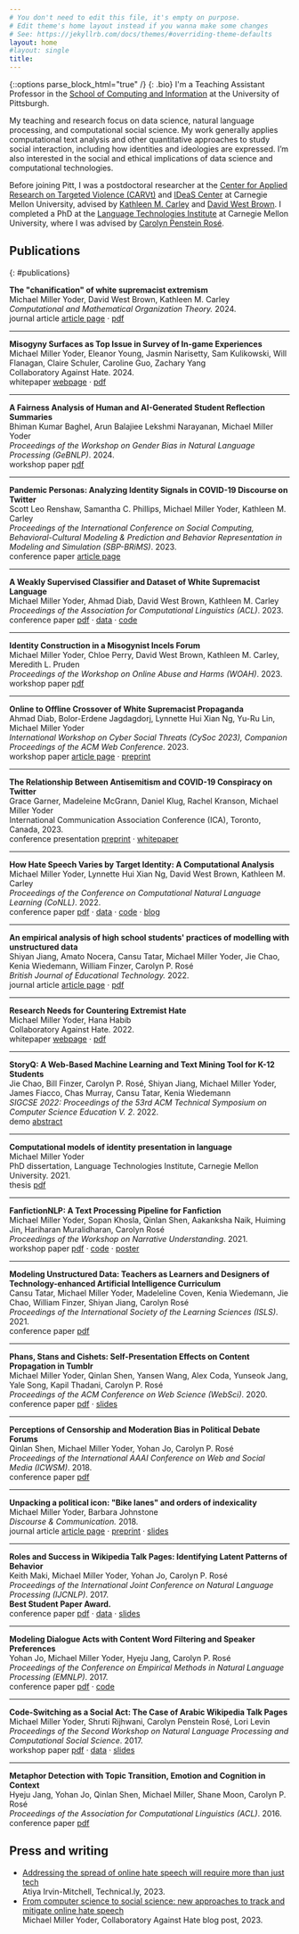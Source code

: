 ```yaml
---
# You don't need to edit this file, it's empty on purpose.
# Edit theme's home layout instead if you wanna make some changes
# See: https://jekyllrb.com/docs/themes/#overriding-theme-defaults
layout: home
#layout: single
title: 
---
```

{::options parse_block_html="true" /}
{: .bio}
I'm a Teaching Assistant Professor in the <a href='http://sci.pitt.edu' target='_blank'>School of Computing and Information</a> at the University of Pittsburgh.

My teaching and research focus on data science, natural language processing, and computational social science. 
My work generally applies computational text analysis and other quantitative approaches to study social interaction, including how identities and ideologies are expressed.
I’m also interested in the social and ethical implications of data science and computational technologies.

Before joining Pitt, I was a postdoctoral researcher at the <a href='http://carvt.org' target='_blank'>Center for Applied Research on Targeted Violence (CARVt)</a> and <a href='https://www.cmu.edu/ideas-social-cybersecurity/' target='_blank'>IDeaS Center</a> at Carnegie Mellon University, advised by <a href='http://www.casos.cs.cmu.edu/bios/carley/carley.html' target='_blank'>Kathleen M. Carley</a> and <a href='https://www.cmu.edu/dietrich/english/about-us/faculty/bios/david-brown.html' target='_blank'>David West Brown</a>. I completed a PhD at the <a href="https://lti.cs.cmu.edu/" target="_blank">Language Technologies Institute</a> at Carnegie Mellon University, where I was advised by <a href="http://www.cs.cmu.edu/~cprose/" target="_blank">Carolyn Penstein Rosé</a>. 

## Publications
{: #publications}

<div class="publications">

**The "chanification" of white supremacist extremism**  
Michael Miller Yoder, David West Brown, Kathleen M. Carley  
*Computational and Mathematical Organization Theory.* 2024.  
<span class="badge journal">journal article</span> [article page](https://link.springer.com/article/10.1007/s10588-024-09390-1) &middot; [pdf](https://link.springer.com/content/pdf/10.1007/s10588-024-09390-1.pdf)  
<hr>

**Misogyny Surfaces as Top Issue in Survey of In-game Experiences**  
Michael Miller Yoder, Eleanor Young, Jasmin Narisetty, Sam Kulikowski, Will Flanagan, Claire Schuler, Caroline Guo, Zachary Yang  
Collaboratory Against Hate. 2024.   
<span class="badge whitepaper">whitepaper</span> [webpage](https://www.collabagainsthate.org/papers-presentations/cah-survey-of-online-gaming-finds-frequent-misogyny-anti-lgbtq-hate-and-racial-harassment) &middot; [pdf](https://cdn.prod.website-files.com/605b6d7396f31a85a2a3654b/66e0af8d60f6a90158793872_Tekko_white_paper%20(1).pdf)
<hr>

**A Fairness Analysis of Human and AI-Generated Student Reflection Summaries**  
Bhiman Kumar Baghel, Arun Balajiee Lekshmi Narayanan, Michael Miller Yoder    
*Proceedings of the Workshop on Gender Bias in Natural Language Processing (GeBNLP)*. 2024.  
<span class="badge workshop-paper">workshop paper</span> [pdf](https://aclanthology.org/2024.gebnlp-1.5.pdf)  
<hr>

**Pandemic Personas: Analyzing Identity Signals in COVID-19 Discourse on Twitter**  
Scott Leo Renshaw, Samantha C. Phillips, Michael Miller Yoder, Kathleen M. Carley  
*Proceedings of the International Conference on Social Computing, Behavioral-Cultural Modeling & Prediction and Behavior Representation in Modeling and Simulation (SBP-BRiMS)*. 2023.  
<span class="badge conference">conference paper</span> [article page](https://link.springer.com/chapter/10.1007/978-3-031-43129-6_31)  
<hr>

**A Weakly Supervised Classifier and Dataset of White Supremacist Language**  
Michael Miller Yoder, Ahmad Diab, David West Brown, Kathleen M. Carley  
*Proceedings of the Association for Computational Linguistics (ACL)*. 2023.  
<span class="badge conference">conference paper</span> [pdf](https://aclanthology.org/2023.acl-short.17.pdf) &middot; [data](https://osf.io/274z3/) &middot; [code](https://github.com/michaelmilleryoder/white_supremacist_lang/)  
<hr>

**Identity Construction in a Misogynist Incels Forum**  
Michael Miller Yoder, Chloe Perry, David West Brown, Kathleen M. Carley, Meredith L. Pruden  
*Proceedings of the Workshop on Online Abuse and Harms (WOAH)*. 2023.  
<span class="badge workshop-paper">workshop paper</span> [pdf](https://aclanthology.org/2023.woah-1.1.pdf)  
<hr>

**Online to Offline Crossover of White Supremacist Propaganda**  
Ahmad Diab, Bolor-Erdene Jagdagdorj, Lynnette Hui Xian Ng, Yu-Ru Lin, Michael Miller Yoder  
*International Workshop on Cyber Social Threats (CySoc 2023), Companion Proceedings of the ACM Web Conference*. 2023.   
<span class="badge workshop-paper">workshop paper</span> [article page](https://dl.acm.org/doi/10.1145/3543873.3587569) &middot; [preprint](https://arxiv.org/pdf/2303.07838.pdf)  
<hr>

**The Relationship Between Antisemitism and COVID-19 Conspiracy on Twitter**  
Grace Garner, Madeleine McGrann, Daniel Klug, Rachel Kranson, Michael Miller Yoder  
International Communication Association Conference (ICA), Toronto, Canada, 2023.   
<span class="badge conference-presentation">conference presentation</span> [preprint](https://mediarxiv.org/syrac/) &middot; [whitepaper](https://www.collabagainsthate.org/papers-presentations/antisemitism-and-covid-19-conspiracy-on-twitter)   
<!--&middot; [whitepaper](https://assets.website-files.com/605b6d7396f31a85a2a3654b/63769c09ea27c47a0bff0c0d_CAH_qualitative_internship_white_paper.pdf)-->
<hr>

**How Hate Speech Varies by Target Identity: A Computational Analysis**  
Michael Miller Yoder, Lynnette Hui Xian Ng, David West Brown, Kathleen M. Carley  
*Proceedings of the Conference on Computational Natural Language Learning (CoNLL)*. 2022.  
<span class="badge conference">conference paper</span> [pdf](https://aclanthology.org/2022.conll-1.3v2.pdf) &middot; [data](https://osf.io/53tfs/) &middot; [code](https://github.com/michaelmilleryoder/hate_speech_identities) &middot; [blog](https://www.cmu.edu/ideas-social-cybersecurity/news1/blog-posts/blog-yoder-hating-who.html)  
<hr>

**An empirical analysis of high school students' practices of modelling with unstructured data**  
Shiyan Jiang, Amato Nocera, Cansu Tatar, Michael Miller Yoder, Jie Chao, Kenia Wiedemann, William Finzer, Carolyn P. Rosé  
*British Journal of Educational Technology.* 2022.  
<span class="badge journal">journal article</span> [article page](https://bera-journals.onlinelibrary.wiley.com/doi/10.1111/bjet.13253) &middot; [pdf](https://bera-journals.onlinelibrary.wiley.com/doi/epdf/10.1111/bjet.13253)  
<hr>

**Research Needs for Countering Extremist Hate**  
Michael Miller Yoder, Hana Habib  
Collaboratory Against Hate. 2022.   
<span class="badge whitepaper">whitepaper</span> [webpage](https://www.collabagainsthate.org/papers-presentations/research-needs) &middot; [pdf](https://assets.website-files.com/605b6d7396f31a85a2a3654b/63247ec32084819a7f657240_CAH_research_needs_white_paper.pdf)
<hr>

**StoryQ: A Web-Based Machine Learning and Text Mining Tool for K-12 Students**  
Jie Chao, Bill Finzer, Carolyn P. Rosé, Shiyan Jiang, Michael Miller Yoder, James Fiacco, Chas Murray, Cansu Tatar, Kenia Wiedemann  
*SIGCSE 2022: Proceedings of the 53rd ACM Technical Symposium on Computer Science Education V. 2*. 2022.   
<span class="badge demo">demo</span> [abstract](https://dl.acm.org/doi/10.1145/3478432.3499267)
<hr>

**Computational models of identity presentation in language**  
Michael Miller Yoder  
PhD dissertation, Language Technologies Institute, Carnegie Mellon University. 2021.  
<span class="badge thesis">thesis</span> [pdf](files/yoder_thesis.pdf)  
<hr>

**FanfictionNLP: A Text Processing Pipeline for Fanfiction**  
Michael Miller Yoder, Sopan Khosla, Qinlan Shen, Aakanksha Naik, Huiming Jin, Hariharan Muralidharan, Carolyn Rosé  
*Proceedings of the Workshop on Narrative Understanding*. 2021.  
<span class="badge workshop-paper">workshop paper</span> [pdf](https://www.aclweb.org/anthology/2021.nuse-1.2.pdf) &middot; [code](https://github.com/michaelmilleryoder/fanfiction-nlp) &middot; [poster](files/yoder_khosla_wnu2021_poster.pdf)
<hr>

**Modeling Unstructured Data: Teachers as Learners and Designers of Technology-enhanced Artificial Intelligence Curriculum**  
Cansu Tatar, Michael Miller Yoder, Madeleline Coven, Kenia Wiedemann, Jie Chao, William Finzer, Shiyan Jiang, Carolyn Rosé  
*Proceedings of the International Society of the Learning Sciences (ISLS)*. 2021.  
<span class="badge conference">conference paper</span> [pdf](https://repository.isls.org/bitstream/1/7539/1/617-620.pdf)
<hr>

<!--[Phans, Stans and Cishets: Self-Presentation Effects on Content Propagation in Tumblr](https://dl.acm.org/doi/pdf/10.1145/3394231.3397893)  -->
**Phans, Stans and Cishets: Self-Presentation Effects on Content Propagation in Tumblr**  
Michael Miller Yoder, Qinlan Shen, Yansen Wang, Alex Coda, Yunseok Jang, Yale Song, Kapil Thadani, Carolyn P. Rosé  
*Proceedings of the ACM Conference on Web Science (WebSci)*. 2020.  
<span class="badge conference">conference paper</span> [pdf](https://dl.acm.org/doi/pdf/10.1145/3394231.3397893) &middot; [slides](files/yoder_et_al_websci_2020_slides.pdf)
<hr>

<!--["Everyone is Gay and Nothing Hurts": The Presentation of Queer Relationships in Fanfiction](files/yoder_ach2019_slides.pdf)  -->
<!--**"Everyone is Gay and Nothing Hurts": The Presentation of Queer Relationships in Fanfiction**  
Michael Miller Yoder, Luke Breitfeller, Carolyn P. Rosé  
Association for Computers and the Humanities (ACH), Pittsburgh, PA, 2019.  
<span class="badge conference-presentation">conference presentation</span> [slides](files/yoder_ach2019_slides.pdf)
<hr>-->

<!--[Ron the Death Eater: Plotting Characterization from Canon to Fanfiction](files/yoder_standd2019_slides.pdf)  -->
<!--**Ron the Death Eater: Plotting Characterization from Canon to Fanfiction**  
Michael Miller Yoder, Qinlan Shen, James Fiacco, Carolyn P. Rosé  
Society for Text & Discourse (ST&D), New York, NY, 2019.  
<span class="badge conference-presentation">conference presentation</span> [slides](files/yoder_standd2019_slides.pdf)
<hr>-->

<!--[Perceptions of Censorship and Moderation Bias in Political Debate Forums](https://aaai.org/ocs/index.php/ICWSM/ICWSM18/paper/view/17809/17026)  -->
**Perceptions of Censorship and Moderation Bias in Political Debate Forums**  
Qinlan Shen, Michael Miller Yoder, Yohan Jo, Carolyn P. Rosé  
*Proceedings of the International AAAI Conference on Web and Social Media (ICWSM)*. 2018.  
<span class="badge conference">conference paper</span> [pdf](https://aaai.org/ocs/index.php/ICWSM/ICWSM18/paper/view/17809/17026)
<hr>

<!--[Unpacking a Political Icon: "Bike Lanes" and Orders of Indexicality](http://journals.sagepub.com/doi/full/10.1177/1750481317745753)  -->
**Unpacking a political icon: "Bike lanes" and orders of indexicality**   
Michael Miller Yoder, Barbara Johnstone  
*Discourse & Communication.* 2018.  
<span class="badge journal">journal article</span> [article page](http://journals.sagepub.com/doi/full/10.1177/1750481317745753) &middot; [preprint](files/yoder_johnstone_2018.pdf) &middot; [slides](files/yoder_johnstone_slides_2018.pdf)
<hr>

<!--[Roles and Success in Wikipedia Talk Pages: Identifying Latent Patterns of Behavior](http://www.aclweb.org/anthology/I17-1103)  -->
**Roles and Success in Wikipedia Talk Pages: Identifying Latent Patterns of Behavior**  
Keith Maki, Michael Miller Yoder, Yohan Jo, Carolyn P. Rosé  
*Proceedings of the International Joint Conference on Natural Language Processing (IJCNLP)*. 2017.  
**Best Student Paper Award.**  
<span class="badge conference">conference paper</span> [pdf](http://www.aclweb.org/anthology/I17-1103) &middot; [data](https://github.com/michaelmilleryoder/wikipedia-talk-scores) &middot; [slides](files/maki_ijcnlp2017_slides.pdf)
<hr>

<!--[Modeling Dialogue Acts with Content Word Filtering and Speaker Preferences](http://www.aclweb.org/anthology/D17-1232)  -->
**Modeling Dialogue Acts with Content Word Filtering and Speaker Preferences**  
Yohan Jo, Michael Miller Yoder, Hyeju Jang, Carolyn P. Rosé  
*Proceedings of the Conference on Empirical Methods in Natural Language Processing (EMNLP)*. 2017.  
<span class="badge conference">conference paper</span> [pdf](http://www.aclweb.org/anthology/D17-1232) &middot; [code](https://github.com/yohanjo/Dialogue-Acts)
<hr>

<!--[Code-Switching as a Social Act: The Case of Arabic Wikipedia Talk Pages](http://aclweb.org/anthology/W17-2911)  -->
**Code-Switching as a Social Act: The Case of Arabic Wikipedia Talk Pages**  
Michael Miller Yoder, Shruti Rijhwani, Carolyn Penstein Rosé, Lori Levin  
*Proceedings of the Second Workshop on Natural Language Processing and Computational Social Science*. 2017.  
<span class="badge workshop-paper">workshop paper</span> [pdf](http://aclweb.org/anthology/W17-2911) &middot; [data](https://github.com/michaelmilleryoder/wikipedia-codeswitching-data) &middot; [slides](files/yoder_rijhwani_rose_levin_2017.pdf)
<hr>

<!--[Metaphor Detection with Topic Transition, Emotion and Cognition in Context](http://www.aclweb.org/anthology/P16-1021)  -->
**Metaphor Detection with Topic Transition, Emotion and Cognition in Context**  
Hyeju Jang, Yohan Jo, Qinlan Shen, Michael Miller, Shane Moon, Carolyn P. Rosé  
*Proceedings of the Association for Computational Linguistics (ACL)*. 2016.  
<span class="badge conference">conference paper</span> [pdf](http://www.aclweb.org/anthology/P16-1021)
</div>

## Press and writing
* [Addressing the spread of online hate speech will require more than just tech](https://technical.ly/civic-news/how-to-fight-online-hate-speech/)  
Atiya Irvin-Mitchell, Technical.ly, 2023.  
* [From computer science to social science: new approaches to track and mitigate online hate speech](https://www.collabagainsthate.org/news/from-computer-science-to-social-science-new-approaches-to-track-and-mitigate-online-hate-speech)  
 Michael Miller Yoder, Collaboratory Against Hate blog post, 2023.

